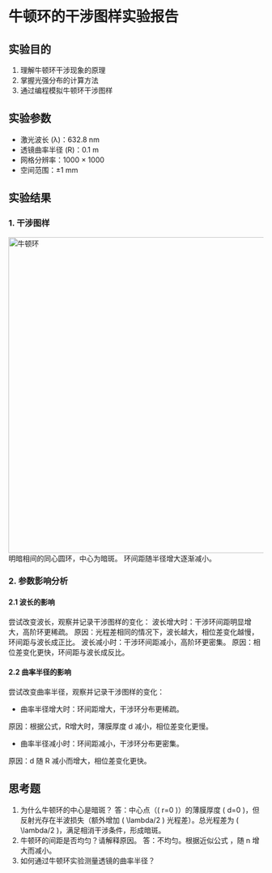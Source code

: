 # 牛顿环的干涉图样实验报告

## 实验目的
1. 理解牛顿环干涉现象的原理
2. 掌握光强分布的计算方法
3. 通过编程模拟牛顿环干涉图样

## 实验参数
- 激光波长 (λ)：632.8 nm
- 透镜曲率半径 (R)：0.1 m
- 网格分辨率：1000 × 1000
- 空间范围：±1 mm

## 实验结果

### 1. 干涉图样
<img width="623" alt="牛顿环" src="https://github.com/user-attachments/assets/35355fb1-f6e1-42c3-86a1-e5ff9b229ea3" />
明暗相间的同心圆环，中心为暗斑。
环间距随半径增大逐渐减小。

### 2. 参数影响分析
#### 2.1 波长的影响
尝试改变波长，观察并记录干涉图样的变化：
  波长增大时：干涉环间距明显增大，高阶环更稀疏。
原因：光程差相同的情况下，波长越大，相位差变化越慢，环间距与波长成正比。
  波长减小时：干涉环间距减小，高阶环更密集。
原因：相位差变化更快，环间距与波长成反比。

#### 2.2 曲率半径的影响
尝试改变曲率半径，观察并记录干涉图样的变化：
- 曲率半径增大时：环间距增大，干涉环分布更稀疏。

原因：根据公式，R增大时，薄膜厚度 d 减小，相位差变化更慢。
- 曲率半径减小时：环间距减小，干涉环分布更密集。

原因：d 随 R 减小而增大，相位差变化更快。



## 思考题
1. 为什么牛顿环的中心是暗斑？
答：中心点（\( r=0 \)）的薄膜厚度 \( d=0 \)，但反射光存在半波损失（额外增加 \( \lambda/2 \) 光程差）。总光程差为 \( \lambda/2 \)，满足相消干涉条件，形成暗斑。  
2. 牛顿环的间距是否均匀？请解释原因。
答：不均匀。根据近似公式  ，随 n 增大而减小。
3. 如何通过牛顿环实验测量透镜的曲率半径？

